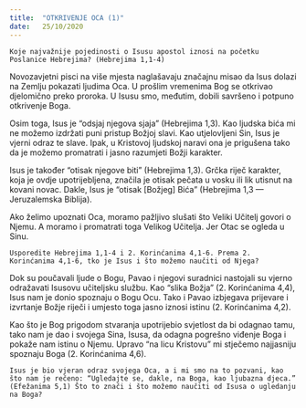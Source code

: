 ```yaml
---
title:  "OTKRIVENJE OCA (1)"
date:   25/10/2020
---
```


`Koje najvažnije pojedinosti o Isusu apostol iznosi na početku Poslanice Hebrejima? (Hebrejima 1,1-4)`

Novozavjetni pisci na više mjesta naglašavaju značajnu misao da Isus dolazi na Zemlju pokazati ljudima Oca. U prošlim vremenima Bog se otkrivao djelomično preko proroka. U Isusu smo, međutim, dobili savršeno i potpuno otkrivenje Boga.

Osim toga, Isus je “odsjaj njegova sjaja” (Hebrejima 1,3). Kao ljudska bića mi ne možemo izdržati puni pristup Božjoj slavi. Kao utjelovljeni Sin, Isus je vjerni odraz te slave. Ipak, u Kristovoj ljudskoj naravi ona je prigušena tako da je možemo promatrati i jasno razumjeti Božji karakter.

Isus je također “otisak njegove biti” (Hebrejima 1,3). Grčka riječ karakter, koja je ovdje upotrijebljena, značila je otisak pečata u vosku ili lik utisnut na kovani novac. Dakle, Isus je “otisak [Božjeg] Bića” (Hebrejima 1,3 — Jeruzalemska Biblija).

Ako želimo upoznati Oca, moramo pažljivo slušati što Veliki Učitelj govori o Njemu. A moramo i promatrati toga Velikog Učitelja. Jer Otac se ogleda u Sinu.

`Usporedite Hebrejima 1,1-4 i 2. Korinćanima 4,1-6. Prema 2. Korinćanima 4,1-6, tko je Isus i što možemo naučiti od Njega?`

Dok su poučavali ljude o Bogu, Pavao i njegovi suradnici nastojali su vjerno odražavati Isusovu učiteljsku službu. Kao “slika Božja” (2. Korinćanima 4,4), Isus nam je donio spoznaju o Bogu Ocu. Tako i Pavao izbjegava prijevare i izvrtanje Božje riječi i umjesto toga jasno iznosi istinu (2. Korinćanima 4,2).

Kao što je Bog prigodom stvaranja upotrijebio svjetlost da bi odagnao tamu, tako nam je dao i svojega Sina, Isusa, da odagna pogrešno viđenje Boga i pokaže nam istinu o Njemu. Upravo “na licu Kristovu” mi stječemo najjasniju spoznaju Boga (2. Korinćanima 4,6).

`Isus je bio vjeran odraz svojega Oca, a i mi smo na to pozvani, kao što nam je rečeno: “Ugledajte se, dakle, na Boga, kao ljubazna djeca.” (Efežanima 5,1) Što to znači i što možemo naučiti od Isusa o ugledanju na Boga?`